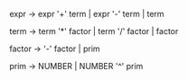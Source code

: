 expr → expr '+' term |
       expr '-' term |
       term

term → term '*' factor |
       term '/' factor |
       factor

factor → '-' factor |
         prim

prim → NUMBER |
       NUMBER '^' prim
